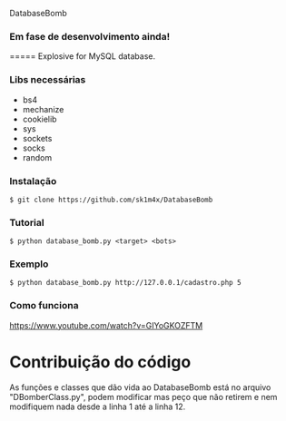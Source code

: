 DatabaseBomb
### Em fase de desenvolvimento ainda! ###
=====
Explosive for MySQL database.

### Libs necessárias ###
* bs4
* mechanize
* cookielib
* sys
* sockets
* socks
* random

### Instalação ###
```$ git clone https://github.com/sk1m4x/DatabaseBomb```

### Tutorial ###
```$ python database_bomb.py <target> <bots>```

### Exemplo ###
```$ python database_bomb.py http://127.0.0.1/cadastro.php 5```

### Como funciona ###
https://www.youtube.com/watch?v=GIYoGKOZFTM

# Contribuição do código
As funções e classes que dão vida ao DatabaseBomb está no arquivo "DBomberClass.py", podem modificar mas peço que não retirem e nem modifiquem nada desde a linha 1 até a linha 12.
